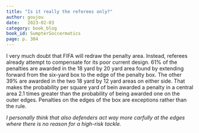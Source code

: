 ```yaml
---
title: "Is it really the referees only?"
author: goujou
date:   2023-02-03
category: book_blog
book_id: SumpterSoccermatics
page: p. 304
---
```

I very much doubt that FIFA will redraw the penalty area. Instead, referees already attempt to compensate for its poor current design. 61% of the penalties are awarded in the 18 yard by 20 yard area found by extending forward from the six-yard box to the edge of the penalty box. The other 39% are awarded in the two 18 yard by 12 yard areas on either side. That makes the probability per square yard of bein awarded a penalty in a central area 2.1 times greater than the probability of being awarded one on the outer edges. Penalties on the edges of the box are exceptions rather than the rule.

*I personally think that also defenders act way more carfully at the edges where there is no reason for a high-risk tackle.*
